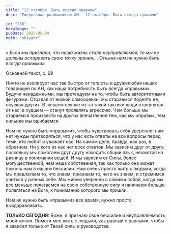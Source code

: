 ```yaml
---
title: "12 октября. Быть всегда правыми"
desc: "Ежедневные размышления АН - 12 октября. Быть всегда правыми"

id: "286"
heroImage: ""
pubDate: 2023-05-04
moth: "oktyabr"
---
```


_» Если мы признали, что наша жизнь стала неуправляемой, то мы не должны
оспаривать свою точку зрения.… Отныне нам не нужно быть всегда правыми»._

Основной текст, с. 69

Ничто не изолирует нас так быстро от теплоты и дружелюбия наших товарищей по
АН, как наша потребность быть всегда «правыми». Будучи ненадежными, мы
претендуем на то, чтобы быть авторитетными фигурами. Страдая от низкой
самооценки, мы стараемся поднять ее, опуская других. В лучшем случае из-за
такой тактики люди отвернутся от нас; в худшем — станут проявлять агрессию.
Чем больше мы стараемся произвести на других впечатление тем, как мы «правы»,
тем сильнее мы ошибаемся.

Нам не нужно быть «правыми», чтобы чувствовать себя уверенно; нам нет нужды
притворяться, что у нас есть ответы на все вопросы перед теми, кто любит и
уважает нас. На самом деле, правда, как раз, в обратном. Ни у кого из нас нет
всех ответов. Мы зависим друг от друга, поскольку мы помогаем друг другу
находить общий язык, несмотря на разницу в понимании вещей. И мы зависим от
Силы, более могущественной, чем наша собственная, так как только она может
помочь нам в нашем бессилии. Нам очень просто жить с людьми, когда мы
предлагаем то, что знаем, признаем то, чего не знаем, и стремимся учиться у
равных себе. Мы живем уверенно с самими собой, когда мы все меньше полагаемся
на свою собственную силу и начинаем больше полагаться на Бога, к пониманию
которого мы пришли.

Нам не нужно быть «правыми» все время, нужно просто выздоравливать.

**ТОЛЬКО СЕГОДНЯ:** Боже, я признаю свое бессилие и неуправляемость моей
жизни. Помоги мне жить с людьми, как равный с равными, чтобы я зависел только
от Твоей силы и руководства.
